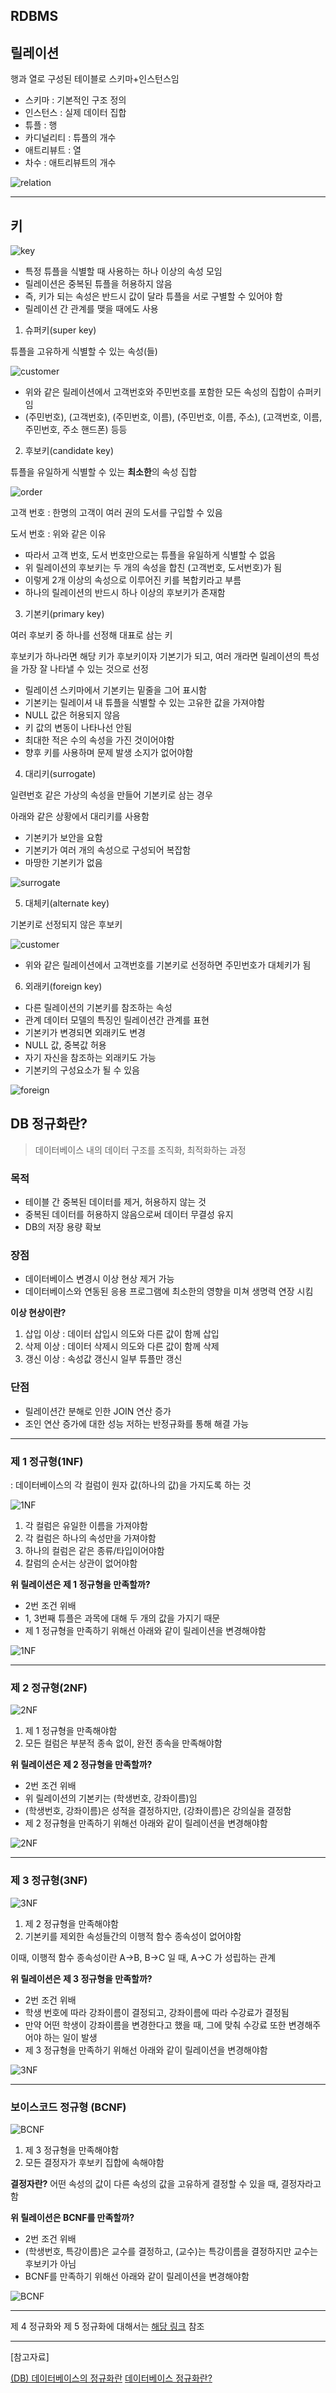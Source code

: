 ## RDBMS

## 릴레이션

행과 열로 구성된 테이블로 스키마+인스턴스임

- 스키마 : 기본적인 구조 정의
- 인스턴스 : 실제 데이터 집합
- 튜플 : 행
- 카디널리티 : 튜플의 개수
- 애트리뷰트 : 열
- 차수 : 애트리뷰트의 개수

![relation](./img/relation.png)

---

## 키

![key](./img/key.png)

- 특정 튜플을 식별할 때 사용하는 하나 이상의 속성 모임
- 릴레이션은 중복된 튜플을 허용하지 않음
- 즉, 키가 되는 속성은 반드시 값이 달라 튜플을 서로 구별할 수 있어야 함
- 릴레이션 간 관계를 맺을 때에도 사용


1. 슈퍼키(super key)

튜플을 고유하게 식별할 수 있는 속성(들)

![customer](./img/customer.png)

- 위와 같은 릴레이션에서 고객번호와 주민번호를 포함한 모든 속성의 집합이 슈퍼키임
- (주민번호), (고객번호), (주민번호, 이름), (주민번호, 이름, 주소), (고객번호, 이름, 주민번호, 주소 핸드폰) 등등

2. 후보키(candidate key)

튜플을 유일하게 식별할 수 있는 **최소한**의 속성 집합

![order](./img/order.png)

고객 번호 : 한명의 고객이 여러 권의 도서를 구입할 수 있음

도서 번호 : 위와 같은 이유

- 따라서 고객 번호, 도서 번호만으로는 튜플을 유일하게 식별할 수 없음
- 위 릴레이션의 후보키는 두 개의 속성을 합친 (고객번호, 도서번호)가 됨
- 이렇게 2개 이상의 속성으로 이루어진 키를 복합키라고 부름
- 하나의 릴레이션의 반드시 하나 이상의 후보키가 존재함

3. 기본키(primary key)

여러 후보키 중 하나를 선정해 대표로 삼는 키

후보키가 하나라면 해당 키가 후보키이자 기본기가 되고, 여러 개라면 릴레이션의 특성을 가장 잘 나타낼 수 있는 것으로 선정

- 릴레이션 스키마에서 기본키는 밑줄을 그어 표시함
- 기본키는 릴레이셔 내 튜플을 식별할 수 있는 고유한 값을 가져야함
- NULL 값은 허용되지 않음
- 키 값의 변동이 나타나선 안됨
- 최대한 적은 수의 속성을 가진 것이어야함
- 향후 키를 사용하며 문제 발생 소지가 없어야함

4. 대리키(surrogate)

일련번호 같은 가상의 속성을 만들어 기본키로 삼는 경우

아래와 같은 상황에서 대리키를 사용함

- 기본키가 보안을 요함
- 기본키가 여러 개의 속성으로 구성되어 복잡함
- 마땅한 기본키가 없음

![surrogate](./img/surrogate.png)

5. 대체키(alternate key)

기본키로 선정되지 않은 후보키

![customer](./img/customer.png)

- 위와 같은 릴레이션에서 고객번호를 기본키로 선정하면 주민번호가 대체키가 됨

6. 외래키(foreign key)

- 다른 릴레이션의 기본키를 참조하는 속성
- 관계 데이터 모델의 특징인 릴레이션간 관계를 표현
- 기본키가 변경되면 외래키도 변경
- NULL 값, 중복값 허용
- 자기 자신을 참조하는 외래키도 가능
- 기본키의 구성요소가 될 수 있음

![foreign](./img/foreign.png)


## DB 정규화란?

> 데이터베이스 내의 데이터 구조를 조직화, 최적화하는 과정

### 목적

- 테이블 간 중복된 데이터를 제거, 허용하지 않는 것
- 중복된 데이터를 허용하지 않음으로써 데이터 무결성 유지
- DB의 저장 용량 확보

### 장점

- 데이터베이스 변경시 이상 현상 제거 가능
- 데이터베이스와 연동된 응용 프로그램에 최소한의 영향을 미쳐 생명력 연장 시킴

__이상 현상이란?__

1. 삽입 이상 : 데이터 삽입시 의도와 다른 값이 함께 삽입
2. 삭제 이상 : 데이터 삭제시 의도와 다른 값이 함께 삭제
3. 갱신 이상 : 속성값 갱신시 일부 튜플만 갱신


### 단점
- 릴레이션간 분해로 인한 JOIN 연산 증가
- 조인 연산 증가에 대한 성능 저하는 반정규화를 통해 해결 가능

---

### 제 1 정규형(1NF)

: 데이터베이스의 각 컬럼이 원자 값(하나의 값)을 가지도록 하는 것

![1NF](./img/before1NF.png)

1.  각 컬럼은 유일한 이름을 가져야함
2.  각 컬럼은 하나의 속성만을 가져야함
3.  하나의 컬럼은 같은 종류/타입이어야함
4.  칼럼의 순서는 상관이 없어야함

__위 릴레이션은 제 1 정규형을 만족할까?__
-  2번 조건 위배
-  1, 3번째 튜플은 과목에 대해 두 개의 값을 가지기 때문
-  제 1 정규형을 만족하기 위해선 아래와 같이 릴레이션을 변경해야함

![1NF](./img/1NF.png)

---

### 제 2 정규형(2NF)

![2NF](./img/before2NF.png)

1.  제 1 정규형을 만족해야함
2.  모든 컬럼은 부분적 종속 없이, 완전 종속을 만족해야함

__위 릴레이션은 제 2 정규형을 만족할까?__
-  2번 조건 위배
-  위 릴레이션의 기본키는 (학생번호, 강좌이름)임
-  (학생번호, 강좌이름)은 성적을 결정하지만, (강좌이름)은 강의실을 결정함
-  제 2 정규형을 만족하기 위해선 아래와 같이 릴레이션을 변경해야함

![2NF](./img/2NF.png)

---

### 제 3 정규형(3NF)

![3NF](./img/before3NF.png)

1.  제 2 정규형을 만족해야함
2.  기본키를 제외한 속성들간의 이행적 함수 종속성이 없어야함

이때, 이행적 함수 종속성이란 A->B, B->C 일 때, A->C 가 성립하는 관계

__위 릴레이션은 제 3 정규형을 만족할까?__
-  2번 조건 위배
-  학생 번호에 따라 강좌이름이 결정되고, 강좌이름에 따라 수강료가 결정됨
-  만약 어떤 학생이 강좌이름을 변경한다고 했을 때, 그에 맞춰 수강료 또한 변경해주어야 하는 일이 발생
-  제 3 정규형을 만족하기 위해선 아래와 같이 릴레이션을 변경해야함

![3NF](./img/3NF.png)

---

### 보이스코드 정규형 (BCNF)

![BCNF](./img/beforeBCNF.png)

1.  제 3 정규형을 만족해야함
2.  모든 결정자가 후보키 집합에 속해야함

__결정자란?__
어떤 속성의 값이 다른 속성의 값을 고유하게 결정할 수 있을 때, 결정자라고 함

__위 릴레이션은 BCNF를 만족할까?__
-  2번 조건 위배
-  (학생번호, 특강이름)은 교수를 결정하고, (교수)는 특강이름을 결정하지만 교수는 후보키가 아님
-  BCNF를 만족하기 위해선 아래와 같이 릴레이션을 변경해야함


![BCNF](./img/BCNF.png)

---

제 4 정규화와 제 5 정규화에 대해서는 [해당 링크](https://zzozzomin08.tistory.com/12) 참조

---

\[참고자료\]

[(DB) 데이터베이스의 정규화란](https://velog.io/@rlrhs11/DB%EB%8D%B0%EC%9D%B4%ED%84%B0%EB%B2%A0%EC%9D%B4%EC%8A%A4%EC%9D%98-%EC%A0%95%EA%B7%9C%ED%99%94%EB%9E%80)
[데이터베이스 정규화란?](https://hstory0208.tistory.com/entry/%EB%8D%B0%EC%9D%B4%ED%84%B0%EB%B2%A0%EC%9D%B4%EC%8A%A4-%EC%A0%95%EA%B7%9C%ED%99%94Normalization%EB%9E%80-%EC%98%88%EC%8B%9C%EB%A5%BC-%ED%86%B5%ED%95%B4-%EC%89%BD%EA%B2%8C-%EC%9D%B4%ED%95%B4%ED%95%B4%EB%B3%B4%EC%9E%90)
